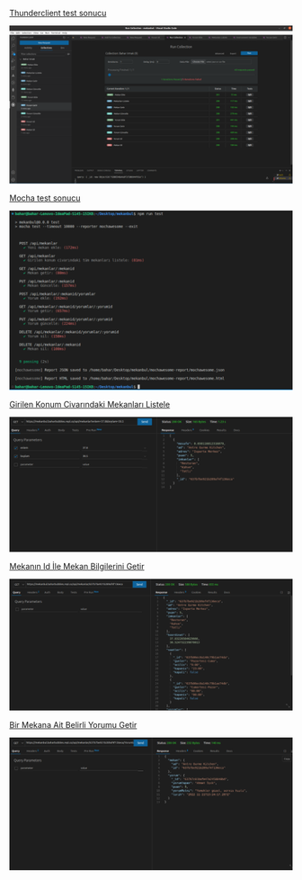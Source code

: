 [Thunderclient test sonucu]()

![]( https://github.com/baharbubbles/mekanbul/blob/odev6/images/test_thunderclient.png)


[Mocha test sonucu]()

![]( https://github.com/baharbubbles/mekanbul/blob/odev6/images/test_mocha.png)


[Girilen Konum Civarındaki Mekanları Listele](https://mekanbul.baharbubbles.repl.co/api/mekanlar?enlem=37.8&boylam=30.5)

![](https://github.com/baharbubbles/mekanbul/blob/odev6/images/mekanlari_listele.png)

[Mekanın Id İle Mekan Bilgilerini Getir]( https://mekanbul.baharbubbles.repl.co/api/mekanlar/637b7be921b289af4f136eca)

![]( https://github.com/baharbubbles/mekanbul/blob/odev6/images/mekan_getir.png)

[Bir Mekana Ait Belirli Yorumu Getir](https://mekanbul.baharbubbles.repl.co/api/mekanlar/637b7be921b289af4f136eca/yorumlar/637b7c01bafe47a2458840bd)

![]( https://github.com/baharbubbles/mekanbul/blob/odev6/images/yorum_getir.png)